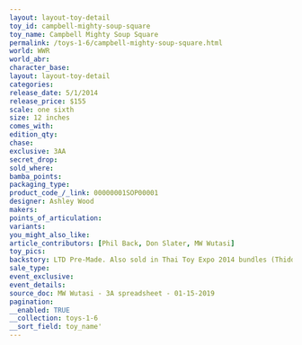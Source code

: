 ```yaml
---
layout: layout-toy-detail 
toy_id: campbell-mighty-soup-square
toy_name: Campbell Mighty Soup Square
permalink: /toys-1-6/campbell-mighty-soup-square.html
world: WWR
world_abr: 
character_base: 
layout: layout-toy-detail
categories: 
release_date: 5/1/2014
release_price: $155 
scale: one sixth
size: 12 inches
comes_with: 
edition_qty: 
chase: 
exclusive: 3AA
secret_drop: 
sold_where: 
bamba_points: 
packaging_type: 
product_code_/_link: 00000001SOP00001
designer: Ashley Wood
makers: 
points_of_articulation: 
variants: 
you_might_also_like: 
article_contributors: [Phil Back, Don Slater, MW Wutasi]
toy_pics: 
backstory: LTD Pre-Made. Also sold in Thai Toy Expo 2014 bundles (Thiddy + Thai Pascha + Mighty Square)
sale_type: 
event_exclusive: 
event_details: 
source_doc: MW Wutasi - 3A spreadsheet - 01-15-2019
pagination: 
__enabled: TRUE
__collection: toys-1-6
__sort_field: toy_name'
---
```

